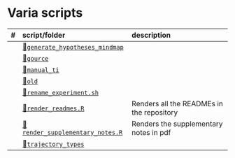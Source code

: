 
# Varia scripts

| \#  | script/folder                                                   | description                               |
|:----|:----------------------------------------------------------------|:------------------------------------------|
|     | [📁`generate_hypotheses_mindmap`](generate_hypotheses_mindmap)   |                                           |
|     | [📁`gource`](gource)                                             |                                           |
|     | [📁`manual_ti`](manual_ti)                                       |                                           |
|     | [📁`old`](old)                                                   |                                           |
|     | [📄`rename_experiment.sh`](rename_experiment.sh)                 |                                           |
|     | [📄`render_readmes.R`](render_readmes.R)                         | Renders all the READMEs in the repository |
|     | [📄`render_supplementary_notes.R`](render_supplementary_notes.R) | Renders the supplementary notes in pdf    |
|     | [📁`trajectory_types`](trajectory_types)                         |                                           |
